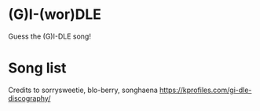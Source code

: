 # (G)I-(wor)DLE
Guess the (G)I-DLE song!

# Song list
Credits to sorrysweetie, blo-berry, songhaena https://kprofiles.com/gi-dle-discography/
